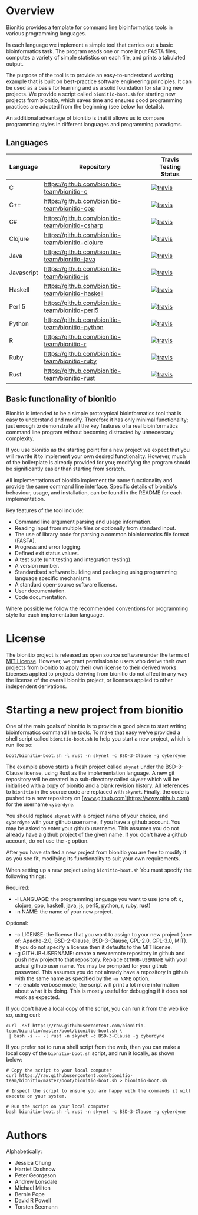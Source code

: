 # Overview 

Bionitio provides a template for command line bioinformatics tools in various programming languages.

In each language we implement a simple tool that carries out a basic bioinformatics task.
The program reads one or more input FASTA files, computes a variety of simple statistics on each file, and prints a tabulated output.

The purpose of the tool is to provide an easy-to-understand working example that is built on best-practice software engineering principles. It can be used as a basis for learning and as a solid foundation for starting new projects. We provide a script called `bionitio-boot.sh` for starting new projects from bionitio, which saves time and ensures good programming practices are adopted from the beginning (see below for details).

An additional advantage of bionitio is that it allows us to compare programming styles in different languages and programming paradigms.

## Languages

| Language | Repository | Travis Testing Status |
|----------|-----------------------|------------|
| C        | <https://github.com/bionitio-team/bionitio-c> | [![travis](https://travis-ci.org/bionitio-team/bionitio-c.svg?branch=master)](https://travis-ci.org/bionitio-team/bionitio-c) | 
| C++      | <https://github.com/bionitio-team/bionitio-cpp> | [![travis](https://travis-ci.org/bionitio-team/bionitio-cpp.svg?branch=master)](https://travis-ci.org/bionitio-team/bionitio-cpp) | 
| C#       | <https://github.com/bionitio-team/bionitio-csharp> | [![travis](https://travis-ci.org/bionitio-team/bionitio-csharp.svg?branch=master)](https://travis-ci.org/bionitio-team/bionitio-csharp) | 
| Clojure  | <https://github.com/bionitio-team/bionitio-clojure> | [![travis](https://travis-ci.org/bionitio-team/bionitio-clojure.svg?branch=master)](https://travis-ci.org/bionitio-team/bionitio-clojure) | 
| Java     | <https://github.com/bionitio-team/bionitio-java> | [![travis](https://travis-ci.org/bionitio-team/bionitio-java.svg?branch=master)](https://travis-ci.org/bionitio-team/bionitio-java) | 
| Javascript | <https://github.com/bionitio-team/bionitio-js> | [![travis](https://travis-ci.org/bionitio-team/bionitio-js.svg?branch=master)](https://travis-ci.org/bionitio-team/bionitio-js) | 
| Haskell  | <https://github.com/bionitio-team/bionitio-haskell> | [![travis](https://travis-ci.org/bionitio-team/bionitio-haskell.svg?branch=master)](https://travis-ci.org/bionitio-team/bionitio-haskell) | 
| Perl 5   | <https://github.com/bionitio-team/bionitio-perl5> | [![travis](https://travis-ci.org/bionitio-team/bionitio-perl5.svg?branch=master)](https://travis-ci.org/bionitio-team/bionitio-perl5) | 
| Python   | <https://github.com/bionitio-team/bionitio-python> | [![travis](https://travis-ci.org/bionitio-team/bionitio-python.svg?branch=master)](https://travis-ci.org/bionitio-team/bionitio-python) | 
| R        | <https://github.com/bionitio-team/bionitio-r> | [![travis](https://travis-ci.org/bionitio-team/bionitio-r.svg?branch=master)](https://travis-ci.org/bionitio-team/bionitio-r) | 
| Ruby     | <https://github.com/bionitio-team/bionitio-ruby> | [![travis](https://travis-ci.org/bionitio-team/bionitio-ruby.svg?branch=master)](https://travis-ci.org/bionitio-team/bionitio-ruby) | 
| Rust     | <https://github.com/bionitio-team/bionitio-rust> | [![travis](https://travis-ci.org/bionitio-team/bionitio-rust.svg?branch=master)](https://travis-ci.org/bionitio-team/bionitio-rust) | 

## Basic functionality of bionitio

Bionitio is intended to be a simple prototypical bioinformatics tool that is easy to understand and modify. Therefore it has only minimal functionality; just enough to demonstrate all the key features of a real bioinformatics command line program without becoming distracted by unnecessary complexity.

If you use bionitio as the starting point for a new project we expect that you will rewrite it to implement your own desired functionality. However, much of the boilerplate is already provided for you; modifying the program should be significantly easier than starting from scratch.

All implementations of bionitio implement the same functionality and provide the same command line interface.
Specific details of bionitio's behaviour, usage, and installation, can be found in the README for each implementation.

Key features of the tool include:

* Command line argument parsing and usage information.
* Reading input from multiple files or optionally from standard input.
* The use of library code for parsing a common bioinformatics file format (FASTA).
* Progress and error logging.
* Defined exit status values.
* A test suite (unit testing and integration testing). 
* A version number.
* Standardised software building and packaging using programming language specific mechanisms.
* A standard open-source software license. 
* User documentation.
* Code documentation.

Where possible we follow the recommended conventions for programming style for each implementation language.

# License

The bionitio project is released as open source software under the terms of [MIT License](https://raw.githubusercontent.com/bionitio-team/bionitio/master/LICENSE).
However, we grant permission to users who derive their own projects from bionitio to apply their own license to their derived works. Licenses applied to projects deriving from bionitio do not affect in any way the license of the overall bionitio project, or licenses applied to other independent derivations.

# Starting a new project from bionitio

One of the main goals of bionitio is to provide a good place to start writing bioinformatics command line tools. To make that easy we've provided a shell script called `bionitio-boot.sh` to help you start a new project, which is run like so:

```
boot/bionitio-boot.sh -l rust -n skynet -c BSD-3-Clause -g cyberdyne 
```

The example above starts a fresh project called `skynet` under the BSD-3-Clause license, using Rust as the implementation language. A new git repository will be created in a sub-directory called `skynet` which will be initialised with a copy of bionitio and a blank revision history. All references to `bionitio` in the source code are replaced with `skynet`. Finally, the code is pushed to a new repository on [www.github.com](https://www.github.com) for the username `cyberdyne`.

You should replace `skynet` with a project name of your choice, and `cyberdyne` with your github username, if you have a github account. You may be asked to enter your github username. This assumes you do not already have a github project of the given name. If you don't have a github account, do not use the `-g` option. 

After you have started a new project from bionitio you are free to modify it as you see fit, modifying its functionality to suit your own requirements.

When setting up a new project using `bionitio-boot.sh` You must specify the following things: 

Required:

* -l LANGUAGE: the programming language you want to use (one of: c, clojure, cpp, haskell, java, js, perl5, python, r, ruby, rust)
* -n NAME: the name of your new project.

Optional:

* -c LICENSE: the license that you want to assign to your new project (one of: Apache-2.0, BSD-2-Clause, BSD-3-Clause, GPL-2.0, GPL-3.0, MIT). If you do not specify a license then it defaults to the MIT license.
* -g GITHUB-USERNAME: create a new remote repository in github and push new project to that repository. Replace `GITHUB-USERNAME` with your actual github user name. You may be prompted for your github password. This assumes you do not already have a repository in github with the same name as specified by the `-n NAME` option.
* -v: enable verbose mode; the script will print a lot more information about what it is doing. This is mostly useful for debugging if it does not work as expected. 

If you don't have a local copy of the script, you can run it from the web like so, using curl:

```
curl -sSf https://raw.githubusercontent.com/bionitio-team/bionitio/master/boot/bionitio-boot.sh \
 | bash -s -- -l rust -n skynet -c BSD-3-Clause -g cyberdyne
```

If you prefer not to run a shell script from the web, then you can make a local copy of the `bionitio-boot.sh` script, and run it locally, as shown below:

```
# Copy the script to your local computer
curl https://raw.githubusercontent.com/bionitio-team/bionitio/master/boot/bionitio-boot.sh > bionitio-boot.sh

# Inspect the script to ensure you are happy with the commands it will execute on your system.

# Run the script on your local computer
bash bionitio-boot.sh -l rust -n skynet -c BSD-3-Clause -g cyberdyne
```

# Authors

Alphabetically:

* Jessica Chung
* Harriet Dashnow
* Peter Georgeson
* Andrew Lonsdale
* Michael Milton
* Bernie Pope
* David R Powell
* Torsten Seemann

